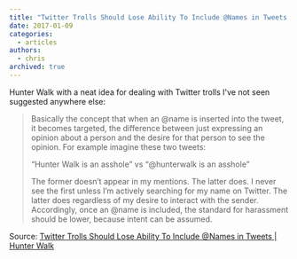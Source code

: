 ```yaml
---
title: "Twitter Trolls Should Lose Ability To Include @Names in Tweets | Hunter Walk"
date: 2017-01-09
categories:
  - articles
authors:
  - chris
archived: true
---
```


Hunter Walk with a neat idea for dealing with Twitter trolls I've not seen suggested anywhere else:

> Basically the concept that when an @name is inserted into the tweet, it becomes targeted, the difference between just expressing an opinion about a person and the desire for that person to see the opinion. For example imagine these two tweets:
>
> “Hunter Walk is an asshole” vs “@hunterwalk is an asshole”
>
> The former doesn’t appear in my mentions. The latter does. I never see the first unless I’m actively searching for my name on Twitter. The latter does regardless of my desire to interact with the sender. Accordingly, once an @name is included, the standard for harassment should be lower, because intent can be assumed.

Source: [Twitter Trolls Should Lose Ability To Include @Names in Tweets | Hunter Walk](https://hunterwalk.com/2017/01/08/twitter-trolls-should-lose-ability-to-include-names-in-tweets/)
